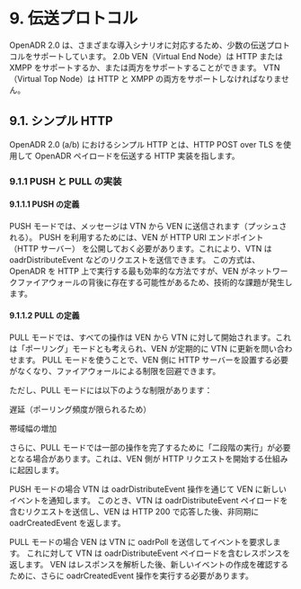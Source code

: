 # 9. 伝送プロトコル

OpenADR 2.0 は、さまざまな導入シナリオに対応するため、少数の伝送プロトコルをサポートしています。
2.0b VEN（Virtual End Node）は HTTP または XMPP をサポートするか、または両方をサポートすることができます。
VTN（Virtual Top Node）は HTTP と XMPP の両方をサポートしなければなりません。

## 9.1. シンプル HTTP

OpenADR 2.0 (a/b) におけるシンプル HTTP とは、HTTP POST over TLS を使用して OpenADR ペイロードを伝送する HTTP 実装を指します。

### 9.1.1 PUSH と PULL の実装

#### 9.1.1.1 PUSH の定義

PUSH モードでは、メッセージは VTN から VEN に送信されます（プッシュされる）。
PUSH を利用するためには、VEN が HTTP URI エンドポイント（HTTP サーバー） を公開しておく必要があります。これにより、VTN は oadrDistributeEvent などのリクエストを送信できます。
この方式は、OpenADR を HTTP 上で実行する最も効率的な方法ですが、VEN がネットワークファイアウォールの背後に存在する可能性があるため、技術的な課題が発生します。

#### 9.1.1.2 PULL の定義

PULL モードでは、すべての操作は VEN から VTN に対して開始されます。これは「ポーリング」モードとも考えられ、VEN が定期的に VTN に更新を問い合わせます。
PULL モードを使うことで、VEN 側に HTTP サーバーを設置する必要がなくなり、ファイアウォールによる制限を回避できます。

ただし、PULL モードには以下のような制限があります：

遅延（ポーリング頻度が限られるため）

帯域幅の増加

さらに、PULL モードでは一部の操作を完了するために「二段階の実行」が必要となる場合があります。これは、VEN 側が HTTP リクエストを開始する仕組みに起因します。

PUSH モードの場合
VTN は oadrDistributeEvent 操作を通じて VEN に新しいイベントを通知します。
このとき、VTN は oadrDistributeEvent ペイロードを含むリクエストを送信し、VEN は HTTP 200 で応答した後、非同期に oadrCreatedEvent を返します。

PULL モードの場合
VEN は VTN に oadrPoll を送信してイベントを要求します。
これに対して VTN は oadrDistributeEvent ペイロードを含むレスポンスを返します。
VEN はレスポンスを解析した後、新しいイベントの作成を確認するために、さらに oadrCreatedEvent 操作を実行する必要があります。
